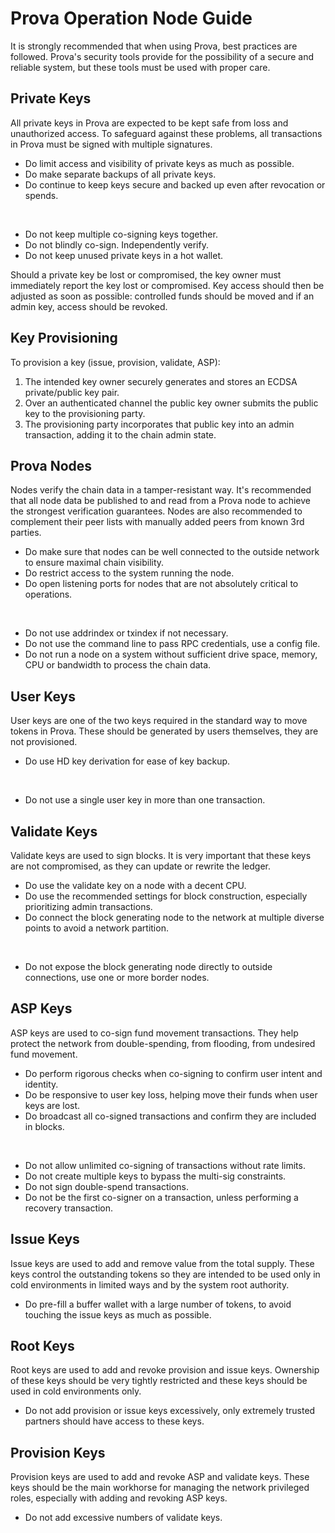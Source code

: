 # Prova Operation Node Guide

It is strongly recommended that when using Prova, best practices are followed. Prova's security tools provide for the possibility of a secure and reliable system, but these tools must be used with proper care.

## Private Keys

All private keys in Prova are expected to be kept safe from loss and unauthorized access. To safeguard against these problems, all transactions in Prova must be signed with multiple signatures.

- Do limit access and visibility of private keys as much as possible.
- Do make separate backups of all private keys.
- Do continue to keep keys secure and backed up even after revocation or spends.

<br>

- Do not keep multiple co-signing keys together.
- Do not blindly co-sign. Independently verify.
- Do not keep unused private keys in a hot wallet.

Should a private key be lost or compromised, the key owner must immediately report the key lost or compromised. Key access should then be adjusted as soon as possible: controlled funds should be moved and if an admin key, access should be revoked.

## Key Provisioning

To provision a key (issue, provision, validate, ASP):

1. The intended key owner securely generates and stores an ECDSA private/public key pair.
2. Over an authenticated channel the public key owner submits the public key to the provisioning party.
3. The provisioning party incorporates that public key into an admin transaction, adding it to the chain admin state.

## Prova Nodes

Nodes verify the chain data in a tamper-resistant way. It's recommended that all node data be published to and read from a Prova node to achieve the strongest verification guarantees. Nodes are also recommended to complement their peer lists with manually added peers from known 3rd parties.

- Do make sure that nodes can be well connected to the outside network to ensure maximal chain visibility.
- Do restrict access to the system running the node.
- Do open listening ports for nodes that are not absolutely critical to operations.

<br>

- Do not use addrindex or txindex if not necessary.
- Do not use the command line to pass RPC credentials, use a config file.
- Do not run a node on a system without sufficient drive space, memory, CPU or bandwidth to process the chain data.

## User Keys

User keys are one of the two keys required in the standard way to move tokens in Prova. These should be generated by users themselves, they are not provisioned.

- Do use HD key derivation for ease of key backup.

<br>

- Do not use a single user key in more than one transaction.

## Validate Keys

Validate keys are used to sign blocks. It is very important that these keys are not compromised, as they can update or rewrite the ledger.

- Do use the validate key on a node with a decent CPU.
- Do use the recommended settings for block construction, especially prioritizing admin transactions.
- Do connect the block generating node to the network at multiple diverse points to avoid a network partition.

<br>

- Do not expose the block generating node directly to outside connections, use one or more border nodes.

## ASP Keys

ASP keys are used to co-sign fund movement transactions. They help protect the network from double-spending, from flooding, from undesired fund movement.

- Do perform rigorous checks when co-signing to confirm user intent and identity.
- Do be responsive to user key loss, helping move their funds when user keys are lost.
- Do broadcast all co-signed transactions and confirm they are included in blocks.

<br>

- Do not allow unlimited co-signing of transactions without rate limits.
- Do not create multiple keys to bypass the multi-sig constraints.
- Do not sign double-spend transactions.
- Do not be the first co-signer on a transaction, unless performing a recovery transaction.

## Issue Keys

Issue keys are used to add and remove value from the total supply. These keys control the outstanding tokens so they are intended to be used only in cold environments in limited ways and by the system root authority.

- Do pre-fill a buffer wallet with a large number of tokens, to avoid touching the issue keys as much as possible.

## Root Keys

Root keys are used to add and revoke provision and issue keys. Ownership of these keys should be very tightly restricted and these keys should be used in cold environments only.

- Do not add provision or issue keys excessively, only extremely trusted partners should have access to these keys.

## Provision Keys

Provision keys are used to add and revoke ASP and validate keys. These keys should be the main workhorse for managing the network privileged roles, especially with adding and revoking ASP keys.

- Do not add excessive numbers of validate keys.
